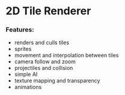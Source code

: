 # 2D Tile Renderer
### Features:
- renders and culls tiles
- sprites
- movement and interpolation between tiles
- camera follow and zoom
- projectiles and collision
- simple AI
- texture mapping and transparency
- animations
